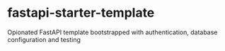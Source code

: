# fastapi-starter-template
Opionated FastAPI template bootstrapped with authentication, database configuration and testing

